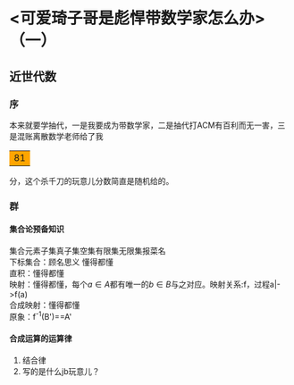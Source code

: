 # <可爱琦子哥是彪悍带数学家怎么办>（一）
## 近世代数
### 序
本来就要学抽代，一是我要成为带数学家，二是抽代打ACM有百利而无一害，三是混账离散数学老师给了我<table><tr><td bgcolor=orange>81</td></tr></table>分，这个杀千刀的玩意儿分数简直是随机给的。
### 群
#### 集合论预备知识
集合元素子集真子集空集有限集无限集报菜名  
下标集合：顾名思义 懂得都懂  
直积：懂得都懂  
映射：懂得都懂，每个$a \in A$都有唯一的$b \in B$与之对应。映射关系:f，过程a|->f(a)  
合成映射：懂得都懂  
原象：f<sup>-1</sup>(B')==A'  

#### 合成运算的运算律
1. 结合律
2. 写的是什么jb玩意儿？